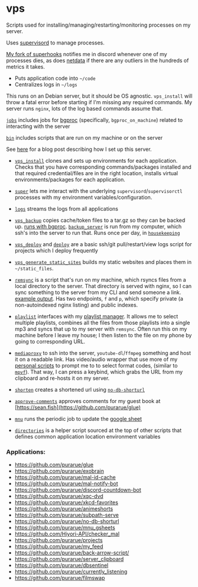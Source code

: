 # vps

Scripts used for installing/managing/restarting/monitoring processes on my server.

Uses [supervisord](http://supervisord.org/) to manage processes.

[My fork of superhooks](https://github.com/purarue/superhooks) notifies me in discord whenever one of my processes dies, as does [netdata](https://www.netdata.cloud/) if there are any outliers in the hundreds of metrics it takes.

- Puts application code into `~/code`
- Centralizes logs in `~/logs`

This runs on an Debian server, but it should be OS agnostic. `vps_install` will throw a fatal error before starting if I'm missing any required commands. My server runs `nginx`, lots of the log based commands assume that.

[`jobs`](./jobs) includes jobs for [bgproc](https://github.com/purarue/bgproc) (specifically, `bgproc_on_machine`) related to interacting with the server

[`bin`](./bin) includes scripts that are run on my machine or on the server

See [here](https://sean.fish/x/blog/server-setup/) for a blog post describing how I set up this server.

- [`vps_install`](./bin/vps_install) clones and sets up environments for each application. Checks that you have corresponding commands/packages installed and that required credential/files are in the right location, installs virtual environments/packages for each application.
- [`super`](./super) lets me interact with the underlying `supervisord`/`supervisorctl` processes with my environment variables/configuration.
- [`logs`](./logs) streams the logs from all applications
- [`vps_backup`](./bin/vps_backup) copies cache/token files to a tar.gz so they can be backed up. [runs with bgproc](https://github.com/purarue/bgproc). [`backup_server`](./backup_server) is run from my computer, which ssh's into the server to run that. Runs once per day, in [`housekeeping`](https://sean.fish/d/housekeeping)
- [`vps_deploy`](./bin/vps_deploy) and [`deploy`](./deploy) are a basic ssh/git pull/restart/view logs script for projects which I deploy frequently
- [`vps_generate_static_sites`](./bin/vps_generate_static_sites) builds my static websites and places them in `~/static_files`.
- [`remsync`](./bin/remsync) is a script that's run on my machine, which rsyncs files from a local directory to the server. That directory is served with nginx, so I can sync something to the server from my CLI and send someone a link. [example output](https://gist.github.com/purarue/2b11729859d248069a0eabf2e91e2800). Has two endpoints, `f` and `p`, which specify private (a non-autoindexed nginx listing) and public indexes.
- [`playlist`](./bin/playlist) interfaces with my [playlist manager](https://github.com/purarue/plaintext-playlist). It allows me to select multiple playlists, combines all the files from those playlists into a single mp3 and syncs that up to my server with `remsync`. Often run this on my machine before I leave my house; I then listen to the file on my phone by going to corresponding URL.
- [`mediaproxy`](./bin/mediaproxy) to ssh into the server, `youtube-dl`/`ffmpeg` something and host it on a readable link. Has video/audio wrapper that use more of my [personal scripts](https://github.com/purarue/dotfiles/) to prompt me to to select format codes, (similar to [`mpvf`](https://github.com/purarue/mpvf/)). That way, I can press a keybind, which grabs the URL from my clipboard and re-hosts it on my server.
- [`shorten`](./bin/shorten) creates a shortened url using [`no-db-shorturl`](https://github.com/purarue/no-db-shorturl)
- [`approve-comments`](./bin/approve-comments) approves comments for my guest book at [https://sean.fish](https://github.com/purarue/glue)
- [`mnu`](./bin/mnu) runs the periodic job to update the [google sheet](https://github.com/purarue/mnu_gsheets)

- [`directories`](./directories) is a helper script sourced at the top of other scripts that defines common application location environment variables

### Applications:

- https://github.com/purarue/glue
- https://github.com/purarue/exobrain
- https://github.com/purarue/mal-id-cache
- https://github.com/purarue/mal-notify-bot
- https://github.com/purarue/discord-countdown-bot
- https://github.com/purarue/xqc-dvd
- https://github.com/purarue/xkcd-favorites
- https://github.com/purarue/animeshorts
- https://github.com/purarue/subpath-serve
- https://github.com/purarue/no-db-shorturl
- https://github.com/purarue/mnu_gsheets
- https://github.com/Hiyori-API/checker_mal
- https://github.com/purarue/projects
- https://github.com/purarue/my_feed
- https://github.com/purarue/back-arrow-script/
- https://github.com/purarue/server_clipboard
- https://github.com/purarue/dbsentinel
- https://github.com/purarue/currently_listening
- https://github.com/purarue/filmswap
